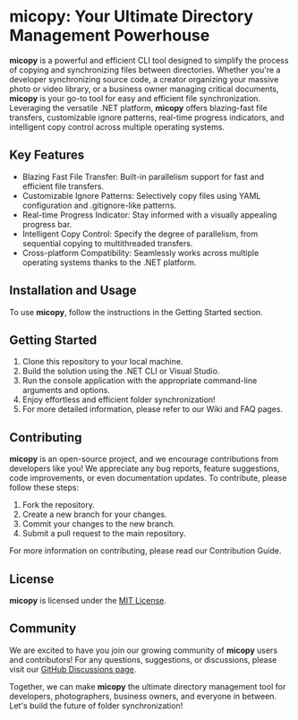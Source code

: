 # micopy: Your Ultimate Directory Management Powerhouse

**micopy** is a powerful and efficient CLI tool designed to simplify the process of copying and synchronizing files between directories. Whether you're a developer synchronizing source code, a creator organizing your massive photo or video library, or a business owner managing critical documents, **micopy** is your go-to tool for easy and efficient file synchronization. Leveraging the versatile .NET platform, **micopy** offers blazing-fast file transfers, customizable ignore patterns, real-time progress indicators, and intelligent copy control across multiple operating systems.

## Key Features

- Blazing Fast File Transfer: Built-in parallelism support for fast and efficient file transfers.
- Customizable Ignore Patterns: Selectively copy files using YAML configuration and .gitignore-like patterns.
- Real-time Progress Indicator: Stay informed with a visually appealing progress bar.
- Intelligent Copy Control: Specify the degree of parallelism, from sequential copying to multithreaded transfers.
- Cross-platform Compatibility: Seamlessly works across multiple operating systems thanks to the .NET platform.

## Installation and Usage

To use **micopy**, follow the instructions in the Getting Started section.

## Getting Started

1. Clone this repository to your local machine.
1. Build the solution using the .NET CLI or Visual Studio.
1. Run the console application with the appropriate command-line arguments and options.
1. Enjoy effortless and efficient folder synchronization!
1. For more detailed information, please refer to our Wiki and FAQ pages.

## Contributing

**micopy** is an open-source project, and we encourage contributions from developers like you! We appreciate any bug reports, feature suggestions, code improvements, or even documentation updates. To contribute, please follow these steps:

1. Fork the repository.
1. Create a new branch for your changes.
1. Commit your changes to the new branch.
1. Submit a pull request to the main repository.

For more information on contributing, please read our Contribution Guide.

## License

**micopy** is licensed under the [MIT License](https://github.com/anmalkov/micopy/blob/main/LICENSE).

## Community

We are excited to have you join our growing community of **micopy** users and contributors! For any questions, suggestions, or discussions, please visit our [GitHub Discussions page](https://github.com/anmalkov/micopy/discussions).

Together, we can make **micopy** the ultimate directory management tool for developers, photographers, business owners, and everyone in between. Let's build the future of folder synchronization!
